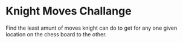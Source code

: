 # Knight Moves Challange

Find the least amunt of moves knight can do to get for any one given location on the chess board to the other.

